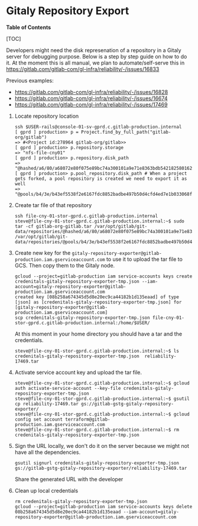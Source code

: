 # Gitaly Repository Export

**Table of Contents**

[TOC]

Developers might need the disk represenation of a repository in a Gitaly server
for debugging purpose. Below is a step by step guide on how to do it. At the
moment this is all manual, we plan to automate/self-serve this in
<https://gitlab.com/gitlab-com/gl-infra/reliability/-/issues/16833>

Previous examples:

- <https://gitlab.com/gitlab-com/gl-infra/reliability/-/issues/16828>
- <https://gitlab.com/gitlab-com/gl-infra/reliability/-/issues/16674>
- <https://gitlab.com/gitlab-com/gl-infra/reliability/-/issues/17469>

1. Locate repository location

    ```shell
    ssh $USER-rails@console-01-sv-gprd.c.gitlab-production.internal
    [ gprd ] production> p = Project.find_by_full_path("gitlab-org/gitlab")
    => #<Project id:278964 gitlab-org/gitlab>>
    [ gprd ] production> p.repository.storage
    => "nfs-file-cny01"
    [ gprd ] production> p.repository.disk_path
    => "@hashed/a6/80/a68072e80f075e89bc74a300101a9e71e8363bdb542182580162553462480a52"
    [ gprd ] production> p.pool_repository.disk_path # When a project gets forked, a pool repository is created we need to export it as well
    => "@pools/b4/3e/b43ef5538f2e6167fdc8852badbe497b50d4cfd4ed7e1b033068f1a296ee57d2"
    ```

1. Create tar file of that repository

    ```shell
    ssh file-cny-01-stor-gprd.c.gitlab-production.internal
    steve@file-cny-01-stor-gprd.c.gitlab-production.internal:~$ sudo tar -cf gitlab-org-gitlab.tar /var/opt/gitlab/git-data/repositories/@hashed/a6/80/a68072e80f075e89bc74a300101a9e71e8363bdb542182580162553462480a52.git /var/opt/gitlab/git-data/repositories/@pools/b4/3e/b43ef5538f2e6167fdc8852badbe497b50d4cfd4ed7e1b033068f1a296ee57d2.git
    ```

1. Create new key for the
   `gitaly-repository-exporter@gitlab-production.iam.gserviceaccount.com` to
   use it to upload the tar file to GCS. Then copy them to the Gitaly node.

    ```shell
    gcloud --project=gitlab-production iam service-accounts keys create credenitals-gitaly-repository-exporter-tmp.json --iam-account=gitaly-repository-exporter@gitlab-production.iam.gserviceaccount.com
    created key [08b258a674345d5d8e20ec9ca44182b1d135eaad] of type [json] as [credenitals-gitaly-repository-exporter-tmp.json] for [gitaly-repository-exporter@gitlab-production.iam.gserviceaccount.com]
    scp credenitals-gitaly-repository-exporter-tmp.json file-cny-01-stor-gprd.c.gitlab-production.internal:/home/$USER/
    ```

    At this moment in your home directory you should have a tar and the credentials.

    ```shell
    steve@file-cny-01-stor-gprd.c.gitlab-production.internal:~$ ls
    credenitals-gitaly-repository-exporter-tmp.json  reliability-17469.tar
    ```

1. Activate service account key and upload the tar file.

    ```shell
    steve@file-cny-01-stor-gprd.c.gitlab-production.internal:~$ gcloud auth activate-service-account --key-file credenitals-gitaly-repository-exporter-tmp.json
    steve@file-cny-01-stor-gprd.c.gitlab-production.internal:~$ gsutil cp reliability-17469.tar gs://gitlab-gstg-gitaly-repository-exporter/
    steve@file-cny-01-stor-gprd.c.gitlab-production.internal:~$ gcloud config set account terraform@gitlab-production.iam.gserviceaccount.com
    steve@file-cny-01-stor-gprd.c.gitlab-production.internal:~$ rm credenitals-gitaly-repository-exporter-tmp.json
    ```

1. Sign the URL locally, we don't do it on the server because we might not have
   all the dependencies.

    ```shell
    gsutil signurl credenitals-gitaly-repository-exporter-tmp.json gs://gitlab-gstg-gitaly-repository-exporter/reliability-17469.tar
    ```

    Share the generated URL with the developer

1. Clean up local credentials

    ```shell
    rm credenitals-gitaly-repository-exporter-tmp.json
    gcloud --project=gitlab-production iam service-accounts keys delete 08b258a674345d5d8e20ec9ca44182b1d135eaad --iam-account=gitaly-repository-exporter@gitlab-production.iam.gserviceaccount.com
    ```

